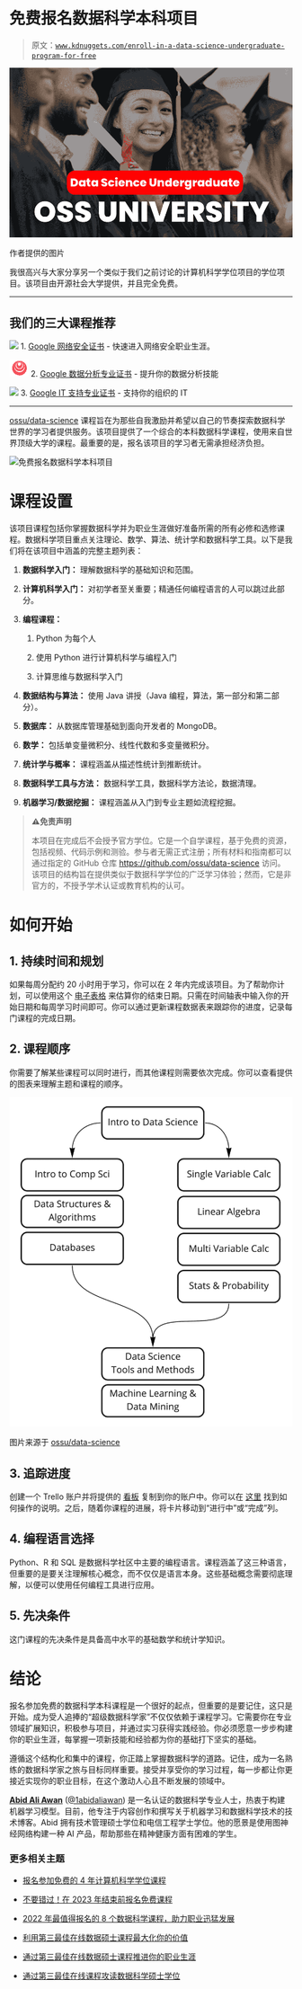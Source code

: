 # 免费报名数据科学本科项目

> 原文：[`www.kdnuggets.com/enroll-in-a-data-science-undergraduate-program-for-free`](https://www.kdnuggets.com/enroll-in-a-data-science-undergraduate-program-for-free)

![免费报名数据科学本科项目](img/212879026789b36cfe32340b1d4b336d.png)

作者提供的图片

我很高兴与大家分享另一个类似于我们之前讨论的计算机科学学位项目的学位项目。该项目由开源社会大学提供，并且完全免费。

* * *

## 我们的三大课程推荐

![](img/0244c01ba9267c002ef39d4907e0b8fb.png) 1\. [Google 网络安全证书](https://www.kdnuggets.com/google-cybersecurity) - 快速进入网络安全职业生涯。

![](img/e225c49c3c91745821c8c0368bf04711.png) 2\. [Google 数据分析专业证书](https://www.kdnuggets.com/google-data-analytics) - 提升你的数据分析技能

![](img/0244c01ba9267c002ef39d4907e0b8fb.png) 3\. [Google IT 支持专业证书](https://www.kdnuggets.com/google-itsupport) - 支持你的组织的 IT

* * *

[ossu/data-science](https://github.com/ossu/data-science) 课程旨在为那些自我激励并希望以自己的节奏探索数据科学世界的学习者提供服务。该项目提供了一个综合的本科数据科学课程，使用来自世界顶级大学的课程。最重要的是，报名该项目的学习者无需承担经济负担。

![免费报名数据科学本科项目](https://github.com/ossu/data-science)

# 课程设置

该项目课程包括你掌握数据科学并为职业生涯做好准备所需的所有必修和选修课程。数据科学项目重点关注理论、数学、算法、统计学和数据科学工具。以下是我们将在该项目中涵盖的完整主题列表：

1.  **数据科学入门：** 理解数据科学的基础知识和范围。

1.  **计算机科学入门：** 对初学者至关重要；精通任何编程语言的人可以跳过此部分。

1.  **编程课程：**

    1.  Python 为每个人

    1.  使用 Python 进行计算机科学与编程入门

    1.  计算思维与数据科学入门

1.  **数据结构与算法：** 使用 Java 讲授（Java 编程，算法，第一部分和第二部分）。

1.  **数据库：** 从数据库管理基础到面向开发者的 MongoDB。

1.  **数学：** 包括单变量微积分、线性代数和多变量微积分。

1.  **统计学与概率：** 课程涵盖从描述性统计到推断统计。

1.  **数据科学工具与方法：** 数据科学工具，数据科学方法论，数据清理。

1.  **机器学习/数据挖掘：** 课程涵盖从入门到专业主题如流程挖掘。

> **⚠️免责声明**
> 
> 本项目在完成后不会授予官方学位。它是一个自学课程，基于免费的资源，包括视频、代码示例和测验。参与者无需正式注册；所有材料和指南都可以通过指定的 GitHub 仓库 https://github.com/ossu/data-science 访问。该项目的结构旨在提供类似于数据科学学位的广泛学习体验；然而，它是非官方的，不授予学术认证或教育机构的认可。

# 如何开始

## 1\. 持续时间和规划

如果每周分配约 20 小时用于学习，你可以在 2 年内完成该项目。为了帮助你计划，可以使用这个 [电子表格](https://docs.google.com/spreadsheets/d/1TEGSUQDFuWL3TYNjiM8G3esly-tKOcgHSDABt92mzdA/copy) 来估算你的结束日期。只需在时间轴表中输入你的开始日期和每周学习时间即可。你可以通过更新课程数据表来跟踪你的进度，记录每门课程的完成日期。

## 2\. 课程顺序

你需要了解某些课程可以同时进行，而其他课程则需要依次完成。你可以查看提供的图表来理解主题和课程的顺序。

![免费注册数据科学本科项目](img/d740457f2a34208ac9bbb60e33c2d5ca.png)

图片来源于 [ossu/data-science](https://github.com/ossu/data-science)

## 3\. 追踪进度

创建一个 Trello 账户并将提供的 [看板](https://trello.com/b/JpvLwQfr/ossu-data-science) 复制到你的账户中。你可以在 [这里](https://support.atlassian.com/trello/docs/copying-cards-lists-or-boards/) 找到如何操作的说明。之后，随着你课程的进展，将卡片移动到“进行中”或“完成”列。

## 4\. 编程语言选择

Python、R 和 SQL 是数据科学社区中主要的编程语言。课程涵盖了这三种语言，但重要的是要关注理解核心概念，而不仅仅是语言本身。这些基础概念需要彻底理解，以便可以使用任何编程工具进行应用。

## 5\. 先决条件

这门课程的先决条件是具备高中水平的基础数学和统计学知识。

# 结论

报名参加免费的数据科学本科课程是一个很好的起点，但重要的是要记住，这只是开始。成为受人追捧的“超级数据科学家”不仅仅依赖于课程学习。它需要你在专业领域扩展知识，积极参与项目，并通过实习获得实践经验。你必须愿意一步步构建你的职业生涯，每掌握一项新技能和经验都为你的基础打下坚实的基础。

遵循这个结构化和集中的课程，你正踏上掌握数据科学的道路。记住，成为一名熟练的数据科学家之旅与目标同样重要。接受并享受你的学习过程，每一步都让你更接近实现你的职业目标，在这个激动人心且不断发展的领域中。

[](https://www.polywork.com/kingabzpro)****[Abid Ali Awan](https://www.polywork.com/kingabzpro)**** ([@1abidaliawan](https://www.linkedin.com/in/1abidaliawan)) 是一名认证的数据科学专业人士，热衷于构建机器学习模型。目前，他专注于内容创作和撰写关于机器学习和数据科学技术的技术博客。Abid 拥有技术管理硕士学位和电信工程学士学位。他的愿景是使用图神经网络构建一种 AI 产品，帮助那些在精神健康方面有困难的学生。

### 更多相关主题

+   [报名参加免费的 4 年计算机科学学位课程](https://www.kdnuggets.com/enroll-in-a-4-year-computer-science-degree-program-for-free)

+   [不要错过！在 2023 年结束前报名免费课程](https://www.kdnuggets.com/dont-miss-out-enroll-in-free-courses-before-2023-ends)

+   [2022 年最值得报名的 8 个数据科学课程，助力职业迅猛发展](https://www.kdnuggets.com/2022/02/scaler-8-best-data-science-courses-enroll-2022-steep-career-advancement.html)

+   [利用第三最佳在线数据硕士课程最大化你的价值](https://www.kdnuggets.com/2023/05/bay-path-maximize-value-online-masters-data-science.html)

+   [通过第三最佳在线数据硕士课程推进你的职业生涯](https://www.kdnuggets.com/2023/07/bay-path-advance-career-3rd-best-online-masters-data-science-program.html)

+   [通过第三最佳在线课程攻读数据科学硕士学位](https://www.kdnuggets.com/2023/09/bay-path-pursue-masters-data-science-3rd-best-online-program)
